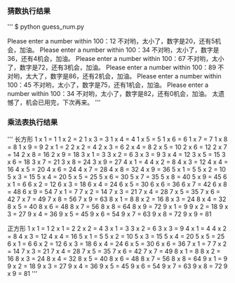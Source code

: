 ### 猜数执行结果
'''
$ python guess_num.py

Please enter a number within 100：12
不对哟，太小了，数字是20，还有5机会，加油。
Please enter a number within 100：34
不对哟，太小了，数字是36，还有4机会，加油。
Please enter a number within 100：67
不对哟，太小了，数字是72，还有3机会，加油。
Please enter a number within 100：89
不对哟，太大了，数字是86，还有2机会，加油。
Please enter a number within 100：45
不对哟，太小了，数字是75，还有1机会，加油。
Please enter a number within 100：34
不对哟，太小了，数字是82，还有0机会，加油。
太遗憾了，机会已用完，下次再来。
'''
### 乘法表执行结果
'''
长方形
1 x 1 = 1	1 x 2 = 2	1 x 3 = 3	1 x 4 = 4	1 x 5 = 5	1 x 6 = 6	1 x 7 = 7	1 x 8 = 8	1 x 9 = 9
2 x 1 = 2	2 x 2 = 4	2 x 3 = 6	2 x 4 = 8	2 x 5 = 10	2 x 6 = 12	2 x 7 = 14	2 x 8 = 16	2 x 9 = 18
3 x 1 = 3	3 x 2 = 6	3 x 3 = 9	3 x 4 = 12	3 x 5 = 15	3 x 6 = 18	3 x 7 = 21	3 x 8 = 24	3 x 9 = 27
4 x 1 = 4	4 x 2 = 8	4 x 3 = 12	4 x 4 = 16	4 x 5 = 20	4 x 6 = 24	4 x 7 = 28	4 x 8 = 32	4 x 9 = 36
5 x 1 = 5	5 x 2 = 10	5 x 3 = 15	5 x 4 = 20	5 x 5 = 25	5 x 6 = 30	5 x 7 = 35	5 x 8 = 40	5 x 9 = 45
6 x 1 = 6	6 x 2 = 12	6 x 3 = 18	6 x 4 = 24	6 x 5 = 30	6 x 6 = 36	6 x 7 = 42	6 x 8 = 48	6 x 9 = 54
7 x 1 = 7	7 x 2 = 14	7 x 3 = 21	7 x 4 = 28	7 x 5 = 35	7 x 6 = 42	7 x 7 = 49	7 x 8 = 56	7 x 9 = 63
8 x 1 = 8	8 x 2 = 16	8 x 3 = 24	8 x 4 = 32	8 x 5 = 40	8 x 6 = 48	8 x 7 = 56	8 x 8 = 64	8 x 9 = 72
9 x 1 = 9	9 x 2 = 18	9 x 3 = 27	9 x 4 = 36	9 x 5 = 45	9 x 6 = 54	9 x 7 = 63	9 x 8 = 72	9 x 9 = 81

正方形
1 x 1 = 1
2 x 1 = 2 2 x 2 = 4
3 x 1 = 3 3 x 2 = 6 3 x 3 = 9
4 x 1 = 4 4 x 2 = 8 4 x 3 = 12 4 x 4 = 16
5 x 1 = 5 5 x 2 = 10 5 x 3 = 15 5 x 4 = 20 5 x 5 = 25
6 x 1 = 6 6 x 2 = 12 6 x 3 = 18 6 x 4 = 24 6 x 5 = 30 6 x 6 = 36
7 x 1 = 7 7 x 2 = 14 7 x 3 = 21 7 x 4 = 28 7 x 5 = 35 7 x 6 = 42 7 x 7 = 49
8 x 1 = 8 8 x 2 = 16 8 x 3 = 24 8 x 4 = 32 8 x 5 = 40 8 x 6 = 48 8 x 7 = 56 8 x 8 = 64
9 x 1 = 9 9 x 2 = 18 9 x 3 = 27 9 x 4 = 36 9 x 5 = 45 9 x 6 = 54 9 x 7 = 63 9 x 8 = 72 9 x 9 = 81
'''
